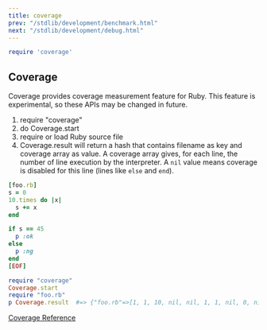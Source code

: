 ```yaml
---
title: coverage
prev: "/stdlib/development/benchmark.html"
next: "/stdlib/development/debug.html"
---
```



```ruby
require 'coverage'
```

## Coverage

Coverage provides coverage measurement feature for Ruby. This feature is
experimental, so these APIs may be changed in future.

1.  require "coverage"
2.  do Coverage.start
3.  require or load Ruby source file
4.  Coverage.result will return a hash that contains filename as key and
    coverage array as value. A coverage array gives, for each line, the
    number of line execution by the interpreter. A `nil` value means
    coverage is disabled for this line (lines like `else` and `end`).


```ruby
[foo.rb]
s = 0
10.times do |x|
  s += x
end

if s == 45
  p :ok
else
  p :ng
end
[EOF]

require "coverage"
Coverage.start
require "foo.rb"
p Coverage.result  #=> {"foo.rb"=>[1, 1, 10, nil, nil, 1, 1, nil, 0, nil]}
```

<a
href='https://ruby-doc.org/stdlib-2.5.0/libdoc/coverage/rdoc/Coverage.html'
class='ruby-doc remote' target='_blank'>Coverage Reference</a>

